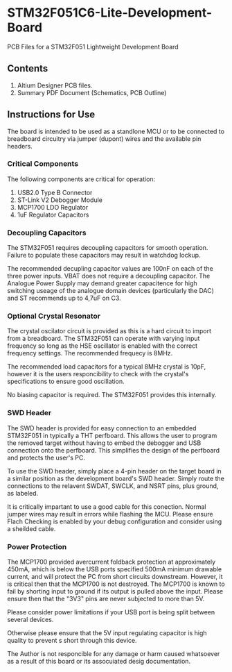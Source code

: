 # STM32F051C6-Lite-Development-Board
 PCB Files for a STM32F051 Lightweight Development Board

## Contents
1. Altium Designer PCB files.
2. Summary PDF Document (Schematics, PCB Outline)

## Instructions for Use

The board is intended to be used as a standlone MCU or to be connected to breadboard circuitry via jumper (dupont) wires and the available pin headers.

### Critical Components
The following components are critical for operation:

1. USB2.0 Type B Connector
2. ST-Link V2 Debogger Module
3. MCP1700 LDO Regulator
4. 1uF Regulator Capacitors

### Decoupling Capacitors
The STM32F051 requires decoupling capacitors for smooth operation. Failure to populate these capacitors may result in watchdog lockup.

The recommended decupling capacitor values are 100nF on each of the three power inputs. VBAT does not require a decoupling capacitor. The Analogue Power Supply may demand greater capacitence for high switching useage of the analogue domain devices (particularly the DAC) and ST recommends up to 4,7uF on C3.

### Optional Crystal Resonator
The crystal oscilator circuit is provided as this is a hard circuit to import from a breadboard. The STM32F051 can operate with varying input frequency so long as the HSE oscillator is enabled with the correct frequency settings. The recommended frequecy is 8MHz.

The recommended load capacitors for a typical 8MHz crystal is 10pF, however it is the users responcibility to check with the crystal's specifications to ensure good oscillation.

No biasing capacitor is required. The STM32F051 provides this internally.

### SWD Header
The SWD header is provided for easy connection to an embedded STM32F051 in typically a THT perfboard. This allows the user to program the removed target without having to embed the debogger and USB connection onto the perfboard. This simplifies the design  of the perfboard and protects the user's PC.

To use the SWD header, simply place a 4-pin header on the target board in a similar position as the development board's SWD header. Simply route the connections to the relavent SWDAT, SWCLK, and NSRT pins, plus ground, as labeled.

It is critically impartant to use a good cable for this conection. Normal jumper wires may result in errors while flashing the MCU. Please ensure Flach Checking is enabled by your debug configuration and consider using a sheilded cable. 

### Power Protection
The MCP1700 provided avercurrent foldback protection at approximately 450mA, which is below the USB ports specified 500mA minimum drawable current, and will protect the PC from short circuits downstream. However, it is critical then that the MCP1700 is not destroyed. The MCP1700 is known to fail by shorting input to ground if its output is pulled above the input. Please ensure then that the "3V3" pins are never subjected to more than 5V.

Please consider power limitations if your USB port is being split between several devices.

Otherwise please ensure that the 5V input regulating capacitor is high quality to prevent s short through this device.

The Author is not responcible for any damage or harm caused whatsoever as a result of this board or its assocuiated desig documentation.
